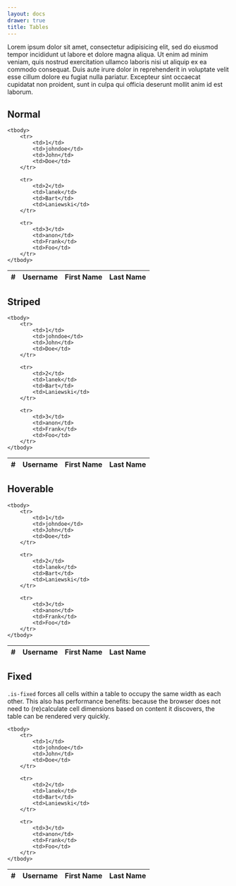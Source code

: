 ```yaml
---
layout: docs
drawer: true
title: Tables
---
```


Lorem ipsum dolor sit amet, consectetur adipisicing elit, sed do eiusmod tempor incididunt ut labore et dolore magna aliqua. Ut enim ad minim veniam, quis nostrud exercitation ullamco laboris nisi ut aliquip ex ea commodo consequat. Duis aute irure dolor in reprehenderit in voluptate velit esse cillum dolore eu fugiat nulla pariatur. Excepteur sint occaecat cupidatat non proident, sunt in culpa qui officia deserunt mollit anim id est laborum.

## Normal

<table class="table">
    <thead>
        <tr>
            <th>#</th>
            <th>Username</th>
            <th>First Name</th>
            <th>Last Name</th>
        </tr>
    </thead>

    <tbody>
        <tr>
            <td>1</td>
            <td>johndoe</td>
            <td>John</td>
            <td>Doe</td>
        </tr>

        <tr>
            <td>2</td>
            <td>lanek</td>
            <td>Bart</td>
            <td>Laniewski</td>
        </tr>

        <tr>
            <td>3</td>
            <td>anon</td>
            <td>Frank</td>
            <td>Foo</td>
        </tr>
    </tbody>
</table>

## Striped

<table class="table is-striped">
    <thead>
        <tr>
            <th>#</th>
            <th>Username</th>
            <th>First Name</th>
            <th>Last Name</th>
        </tr>
    </thead>

    <tbody>
        <tr>
            <td>1</td>
            <td>johndoe</td>
            <td>John</td>
            <td>Doe</td>
        </tr>

        <tr>
            <td>2</td>
            <td>lanek</td>
            <td>Bart</td>
            <td>Laniewski</td>
        </tr>

        <tr>
            <td>3</td>
            <td>anon</td>
            <td>Frank</td>
            <td>Foo</td>
        </tr>
    </tbody>
</table>

## Hoverable

<table class="table is-hoverable">
    <thead>
        <tr>
            <th>#</th>
            <th>Username</th>
            <th>First Name</th>
            <th>Last Name</th>
        </tr>
    </thead>

    <tbody>
        <tr>
            <td>1</td>
            <td>johndoe</td>
            <td>John</td>
            <td>Doe</td>
        </tr>

        <tr>
            <td>2</td>
            <td>lanek</td>
            <td>Bart</td>
            <td>Laniewski</td>
        </tr>

        <tr>
            <td>3</td>
            <td>anon</td>
            <td>Frank</td>
            <td>Foo</td>
        </tr>
    </tbody>
</table>

## Fixed

`.is-fixed` forces all cells within a table to occupy the same width as each other. This also has performance benefits: because the browser does not need to (re)calculate cell dimensions based on content it discovers, the table can be rendered very quickly.

<table class="table is-fixed">
    <thead>
        <tr>
            <th>#</th>
            <th>Username</th>
            <th>First Name</th>
            <th>Last Name</th>
        </tr>
    </thead>

    <tbody>
        <tr>
            <td>1</td>
            <td>johndoe</td>
            <td>John</td>
            <td>Doe</td>
        </tr>

        <tr>
            <td>2</td>
            <td>lanek</td>
            <td>Bart</td>
            <td>Laniewski</td>
        </tr>

        <tr>
            <td>3</td>
            <td>anon</td>
            <td>Frank</td>
            <td>Foo</td>
        </tr>
    </tbody>
</table>
